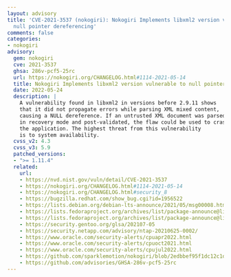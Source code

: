 ```yaml
---
layout: advisory
title: 'CVE-2021-3537 (nokogiri): Nokogiri Implements libxml2 version vulnerable to
  null pointer dereferencing'
comments: false
categories:
- nokogiri
advisory:
  gem: nokogiri
  cve: 2021-3537
  ghsa: 286v-pcf5-25rc
  url: https://nokogiri.org/CHANGELOG.html#1114-2021-05-14
  title: Nokogiri Implements libxml2 version vulnerable to null pointer dereferencing
  date: 2022-05-24
  description: |
    A vulnerability found in libxml2 in versions before 2.9.11 shows
    that it did not propagate errors while parsing XML mixed content,
    causing a NULL dereference. If an untrusted XML document was parsed
    in recovery mode and post-validated, the flaw could be used to crash
    the application. The highest threat from this vulnerability
    is to system availability.
  cvss_v2: 4.3
  cvss_v3: 5.9
  patched_versions:
  - ">= 1.11.4"
  related:
    url:
    - https://nvd.nist.gov/vuln/detail/CVE-2021-3537
    - https://nokogiri.org/CHANGELOG.html#1114-2021-05-14
    - https://nokogiri.org/CHANGELOG.html#security_8
    - https://bugzilla.redhat.com/show_bug.cgi?id=1956522
    - https://lists.debian.org/debian-lts-announce/2021/05/msg00008.html
    - https://lists.fedoraproject.org/archives/list/package-announce@lists.fedoraproject.org/message/BZOMV5J4PMZAORVT64BKLV6YIZAFDGX6/
    - https://lists.fedoraproject.org/archives/list/package-announce@lists.fedoraproject.org/message/QVM4UJ3376I6ZVOYMHBNX4GY3NIV52WV/
    - https://security.gentoo.org/glsa/202107-05
    - https://security.netapp.com/advisory/ntap-20210625-0002/
    - https://www.oracle.com/security-alerts/cpuapr2022.html
    - https://www.oracle.com/security-alerts/cpuoct2021.html
    - https://www.oracle.com/security-alerts/cpujul2022.html
    - https://github.com/sparklemotion/nokogiri/blob/2edbbef95f1dc12c1ddc5ebda71b9159026245fe/CHANGELOG.md?plain=1#L722
    - https://github.com/advisories/GHSA-286v-pcf5-25rc
---
```

